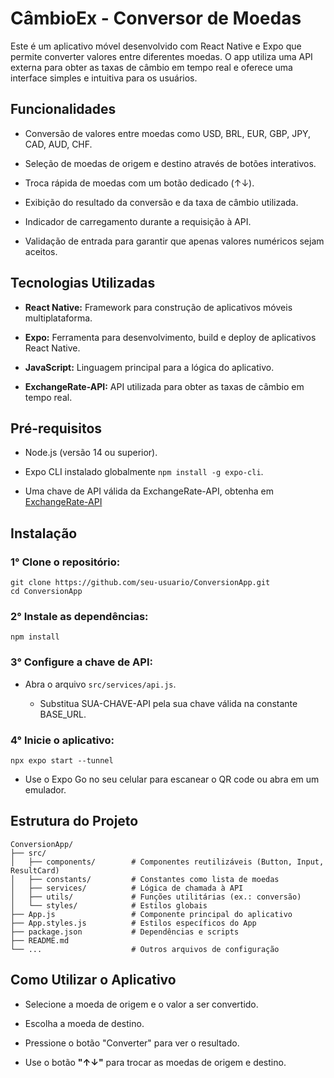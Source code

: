 # CâmbioEx -  Conversor de Moedas

<p>Este é um aplicativo móvel desenvolvido com React Native e Expo que permite converter valores entre diferentes moedas. O app utiliza uma API externa para obter as taxas de câmbio em tempo real e oferece uma interface simples e intuitiva para os usuários.</p>

## Funcionalidades
- Conversão de valores entre moedas como USD, BRL, EUR, GBP, JPY, CAD, AUD, CHF.

- Seleção de moedas de origem e destino através de botões interativos.

- Troca rápida de moedas com um botão dedicado (↑↓).

- Exibição do resultado da conversão e da taxa de câmbio utilizada.

- Indicador de carregamento durante a requisição à API.

- Validação de entrada para garantir que apenas valores numéricos sejam aceitos.

## Tecnologias Utilizadas
- **React Native:** Framework para construção de aplicativos móveis multiplataforma.

- **Expo:** Ferramenta para desenvolvimento, build e deploy de aplicativos React Native.

- **JavaScript:** Linguagem principal para a lógica do aplicativo.

- **ExchangeRate-API:** API utilizada para obter as taxas de câmbio em tempo real.

## Pré-requisitos
- Node.js (versão 14 ou superior).

- Expo CLI instalado globalmente ``npm install -g expo-cli``.

- Uma chave de API válida da ExchangeRate-API, obtenha em [ExchangeRate-API](https://www.exchangerate-api.com/)

## Instalação

### **1°** Clone o repositório:
    git clone https://github.com/seu-usuario/ConversionApp.git
    cd ConversionApp

### **2°** Instale as dependências:
    npm install

### **3°** Configure a chave de API:
- Abra o arquivo ``src/services/api.js``.

    - Substitua SUA-CHAVE-API pela sua chave válida na constante BASE_URL.

### **4°** Inicie o aplicativo:
    npx expo start --tunnel

- Use o Expo Go no seu celular para escanear o QR code ou abra em um emulador.

## Estrutura do Projeto

    ConversionApp/
    ├── src/
    │   ├── components/        # Componentes reutilizáveis (Button, Input, ResultCard)
    │   ├── constants/         # Constantes como lista de moedas
    │   ├── services/          # Lógica de chamada à API
    │   ├── utils/             # Funções utilitárias (ex.: conversão)
    │   └── styles/            # Estilos globais
    ├── App.js                 # Componente principal do aplicativo
    ├── App.styles.js          # Estilos específicos do App
    ├── package.json           # Dependências e scripts
    ├── README.md              
    └── ...                    # Outros arquivos de configuração

## Como Utilizar o Aplicativo
- Selecione a moeda de origem e o valor a ser convertido.

- Escolha a moeda de destino.

- Pressione o botão "Converter" para ver o resultado.

- Use o botão **"↑↓"** para trocar as moedas de origem e destino.
